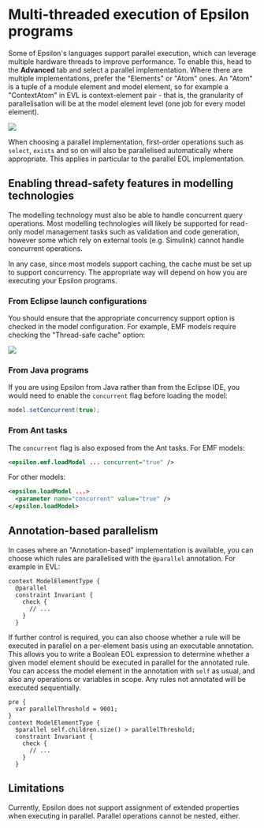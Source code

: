 # Multi-threaded execution of Epsilon programs

Some of Epsilon's languages support parallel execution, which can leverage multiple hardware threads to improve performance. To enable this, head to the **Advanced** tab and select a parallel implementation. Where there are multiple implementations, prefer the "Elements" or "Atom" ones. An "Atom" is a tuple of a module element and model element, so for example a "ContextAtom" in EVL is context-element pair - that is, the granularity of parallelisation will be at the model element level (one job for every model element).

![](adv-tab.png)

When choosing a parallel implementation, first-order operations such as `select`, `exists` and so on will also be parallelised automatically where appropriate. This applies in particular to the parallel EOL implementation.

## Enabling thread-safety features in modelling technologies

The modelling technology must also be able to handle concurrent query operations. Most modelling technologies will likely be supported for read-only model management tasks such as validation and code generation, however some which rely on external tools (e.g. Simulink) cannot handle concurrent operations.

In any case, since most models support caching, the cache must be set up to support concurrency.
The appropriate way will depend on how you are executing your Epsilon programs.

### From Eclipse launch configurations

You should ensure that the appropriate concurrency support option is checked in the model configuration.
For example, EMF models require checking the "Thread-safe cache" option:

![](model-conf.png)

### From Java programs

If you are using Epsilon from Java rather than from the Eclipse IDE, you would need to enable the `concurrent` flag before loading the model:

```java
model.setConcurrent(true);
```

### From Ant tasks

The `concurrent` flag is also exposed from the Ant tasks.
For EMF models:

```xml
<epsilon.emf.loadModel ... concurrent="true" />
```

For other models:

```xml
<epsilon.loadModel ...>
  <parameter name="concurrent" value="true" />
</epsilon.loadModel>
```

## Annotation-based parallelism

In cases where an "Annotation-based" implementation is available, you can choose which rules are parallelised with the `@parallel` annotation. For example in EVL:

```evl
context ModelElementType {
  @parallel
  constraint Invariant {
    check {
      // ...
    }
  }
```

If further control is required, you can also choose whether a rule will be executed in parallel on a per-element basis using an executable annotation. This allows you to write a Boolean EOL expression to determine whether a given model element should be executed in parallel for the annotated rule. You can access the model element in the annotation with `self` as usual, and also any operations or variables in scope. Any rules not annotated will be executed sequentially.

```evl
pre {
  var parallelThreshold = 9001;
}
context ModelElementType {
  $parallel self.children.size() > parallelThreshold;
  constraint Invariant {
    check {
      // ...
    }
  }
```

## Limitations

Currently, Epsilon does not support assignment of extended properties when executing in parallel. Parallel operations cannot be nested, either.
